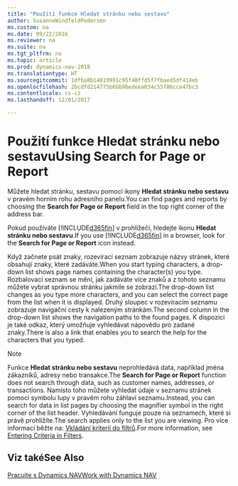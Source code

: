 ```yaml
---
title: "Použití funkce Hledat stránku nebo sestavu"
author: SusanneWindfeldPedersen
ms.custom: na
ms.date: 09/22/2016
ms.reviewer: na
ms.suite: na
ms.tgt_pltfrm: na
ms.topic: article
ms.prod: dynamics-nav-2018
ms.translationtype: HT
ms.sourcegitcommit: 1dfba8b14019991c95f40ffd5f7fbaed5df414eb
ms.openlocfilehash: 2bcdfd214775b6bb9bedeea034c55f86cce47bc3
ms.contentlocale: cs-cz
ms.lasthandoff: 12/01/2017

---
```


# <a name="using-search-for-page-or-report"></a><span data-ttu-id="01695-102">Použití funkce Hledat stránku nebo sestavu</span><span class="sxs-lookup"><span data-stu-id="01695-102">Using Search for Page or Report</span></span>
<span data-ttu-id="01695-103">Můžete hledat stránku, sestavu pomocí ikony **Hledat stránku nebo sestavu** v pravém horním rohu adresního panelu.</span><span class="sxs-lookup"><span data-stu-id="01695-103">You can find pages and reports by choosing the **Search for Page or Report** field in the top right corner of the address bar.</span></span>

<span data-ttu-id="01695-104">Pokud používáte [!INCLUDE[d365fin](includes/d365fin_md.md)] v prohlížeči, hledejte ikonu **Hledat stránku nebo sestavu**.</span><span class="sxs-lookup"><span data-stu-id="01695-104">If you use [!INCLUDE[d365fin](includes/d365fin_md.md)] in a browser, look for the **Search for Page or Report** icon instead.</span></span>

<span data-ttu-id="01695-105">Když začnete psát znaky, rozevírací seznam zobrazuje názvy stránek, které obsahují znaky, které zadáváte.</span><span class="sxs-lookup"><span data-stu-id="01695-105">When you start typing characters, a drop-down list shows page names containing the character(s) you type.</span></span> <span data-ttu-id="01695-106">Rozbalovací seznam se mění, jak zadáváte více znaků a z tohoto seznamu můžete vybrat správnou stránku jakmile se zobrazí.</span><span class="sxs-lookup"><span data-stu-id="01695-106">The drop-down list changes as you type more characters, and you can select the correct page from the list when it is displayed.</span></span> <span data-ttu-id="01695-107">Druhý sloupec v rozevíracím seznamu zobrazuje navigační cesty k nalezeným stránkám.</span><span class="sxs-lookup"><span data-stu-id="01695-107">The second column in the drop-down list shows the navigation paths to the found pages.</span></span> <span data-ttu-id="01695-108">K dispozici je také odkaz, který umožňuje vyhledávat nápovědu pro zadané znaky.</span><span class="sxs-lookup"><span data-stu-id="01695-108">There is also a link that enables you to search the help for the characters that you typed.</span></span>

> [!NOTE]  
>   <span data-ttu-id="01695-109">Funkce **Hledat stránku nebo sestavu** neprohledává data, například jména zákazníků, adresy nebo transakce.</span><span class="sxs-lookup"><span data-stu-id="01695-109">The **Search for Page or Report** function does not search through data, such as customer names, addresses, or transactions.</span></span> <span data-ttu-id="01695-110">Namísto toho můžete vyhledat údaje v seznamu stránek pomocí symbolu lupy v pravém rohu záhlaví seznamu.</span><span class="sxs-lookup"><span data-stu-id="01695-110">Instead, you can search for data in list pages by choosing the magnifier symbol in the right corner of the list header.</span></span> <span data-ttu-id="01695-111">Vyhledávání funguje pouze na seznamech, které si právě prohlížíte.</span><span class="sxs-lookup"><span data-stu-id="01695-111">The search applies only to the list you are viewing.</span></span> <span data-ttu-id="01695-112">Pro více informací běžte na: [Vkládání kriterií do filtrů](ui-enter-criteria-filters.md).</span><span class="sxs-lookup"><span data-stu-id="01695-112">For more information, see [Entering Criteria in Filters](ui-enter-criteria-filters.md).</span></span>  

## <a name="see-also"></a><span data-ttu-id="01695-113">Viz také</span><span class="sxs-lookup"><span data-stu-id="01695-113">See Also</span></span>
[<span data-ttu-id="01695-114">Pracujte s Dynamics NAV</span><span class="sxs-lookup"><span data-stu-id="01695-114">Work with Dynamics NAV</span></span>](ui-work-product.md)

